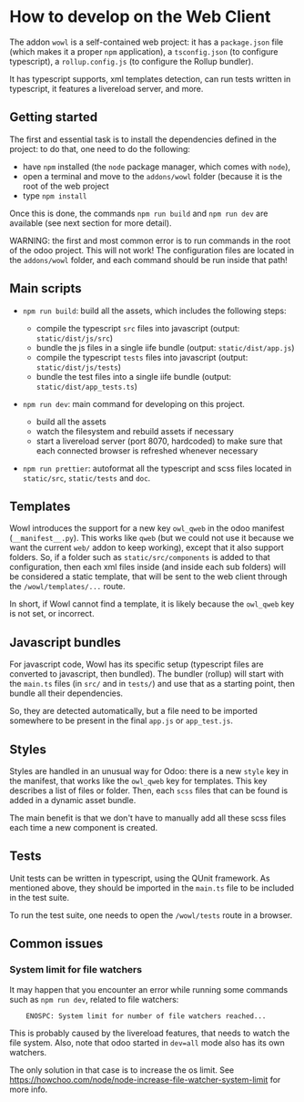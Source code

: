 # How to develop on the Web Client

The addon `wowl` is a self-contained web project: it has a `package.json` file
(which makes it a proper `npm` application), a `tsconfig.json` (to configure
typescript), a `rollup.config.js` (to configure the Rollup bundler).

It has typescript supports, xml templates detection, can run tests written in
typescript, it features a livereload server, and more.

## Getting started

The first and essential task is to install the dependencies defined in the project:
to do that, one need to do the following:

- have `npm` installed (the `node` package manager, which comes with `node`),
- open a terminal and move to the `addons/wowl` folder (because it is the root
  of the web project
- type `npm install`

Once this is done, the commands `npm run build` and `npm run dev` are available
(see next section for more detail).

WARNING: the first and most common error is to run commands in the root of the
odoo project. This will not work! The configuration files are located in the
`addons/wowl` folder, and each command should be run inside that path!

## Main scripts

- `npm run build`: build all the assets, which includes the following steps:

  - compile the typescript `src` files into javascript (output: `static/dist/js/src`)
  - bundle the js files in a single iife bundle (output: `static/dist/app.js`)
  - compile the typescript `tests` files into javascript (output: `static/dist/js/tests`)
  - bundle the test files into a single iife bundle (output: `static/dist/app_tests.ts`)

- `npm run dev`: main command for developing on this project.

  - build all the assets
  - watch the filesystem and rebuild assets if necessary
  - start a livereload server (port 8070, hardcoded) to make sure that each
    connected browser is refreshed whenever necessary

- `npm run prettier`: autoformat all the typescript and scss files located in
  `static/src`, `static/tests` and `doc`.

## Templates

Wowl introduces the support for a new key `owl_qweb` in the odoo manifest
(`__manifest__.py`). This works like `qweb` (but we could not use it because we
want the current `web/` addon to keep working), except that it also support
folders. So, if a folder such as `static/src/components` is added to that
configuration, then each xml files inside (and inside each sub folders) will be
considered a static template, that will be sent to the web client through the
`/wowl/templates/...` route.

In short, if Wowl cannot find a template, it is likely because the `owl_qweb`
key is not set, or incorrect.

## Javascript bundles

For javascript code, Wowl has its specific setup (typescript files are converted
to javascript, then bundled). The bundler (rollup) will start with the `main.ts`
files (in `src/` and in `tests/`) and use that as a starting point, then bundle
all their dependencies.

So, they are detected automatically, but a file need to be imported somewhere to
be present in the final `app.js` or `app_test.js`.

## Styles

Styles are handled in an unusual way for Odoo: there is a new `style` key in
the manifest, that works like the `owl_qweb` key for templates. This key describes
a list of files or folder. Then, each `scss` files that can be found is added
in a dynamic asset bundle.

The main benefit is that we don't have to manually add all these scss files each
time a new component is created.

## Tests

Unit tests can be written in typescript, using the QUnit framework. As mentioned
above, they should be imported in the `main.ts` file to be included in the
test suite.

To run the test suite, one needs to open the `/wowl/tests` route in a browser.

## Common issues

### System limit for file watchers

It may happen that you encounter an error while running some commands such as
`npm run dev`, related to file watchers:

```
    ENOSPC: System limit for number of file watchers reached...
```

This is probably caused by the livereload features, that needs to watch the
file system. Also, note that odoo started in `dev=all` mode also has its own
watchers.

The only solution in that case is to increase the os limit. See
https://howchoo.com/node/node-increase-file-watcher-system-limit for more info.
